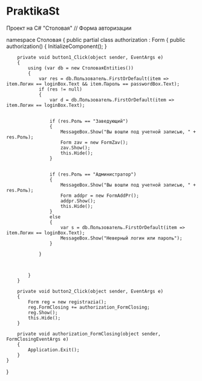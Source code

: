   # PraktikaSt
Проект на C# "Столовая"
// Форма авторизации 

namespace Столовая
{
    public partial class authorization : Form
    {
        public authorization()
        {
            InitializeComponent();
        }

        private void button1_Click(object sender, EventArgs e)
        {
            using (var db = new СтоловаяEntities())
            {
                var res = db.Пользователь.FirstOrDefault(item => item.Логин == loginBox.Text && item.Пароль == passwordBox.Text);
                if (res != null)
                {
                    var d = db.Пользователь.FirstOrDefault(item => item.Логин == loginBox.Text);


                    if (res.Роль == "Заведующий")
                    {
                        MessageBox.Show("Вы вошли под учетной записью, " + res.Роль);
                        Form zav = new FormZav();
                        zav.Show();
                        this.Hide();
                    }
                   

                    if (res.Роль == "Администратор")
                    {
                        MessageBox.Show("Вы вошли под учетной записью, " + res.Роль);
                        Form addpr = new FormAddPr();
                        addpr.Show();
                        this.Hide();
                    }
                    else
                    {
                        var s = db.Пользователь.FirstOrDefault(item => item.Логин == loginBox.Text);
                        MessageBox.Show("Неверный логин или пароль");
                    }

                }



            }
        }

        private void button2_Click(object sender, EventArgs e)
        {
            Form reg = new registrazia();
            reg.FormClosing += authorization_FormClosing;
            reg.Show();
            this.Hide();
        }

        private void authorization_FormClosing(object sender, FormClosingEventArgs e)
        {
            Application.Exit();
        }
    }
}
